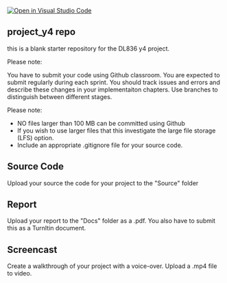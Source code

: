 [![Open in Visual Studio Code](https://classroom.github.com/assets/open-in-vscode-c66648af7eb3fe8bc4f294546bfd86ef473780cde1dea487d3c4ff354943c9ae.svg)](https://classroom.github.com/online_ide?assignment_repo_id=10009936&assignment_repo_type=AssignmentRepo)
## project_y4 repo

this is a blank starter repository for the DL836 y4 project.

Please note:

You have to submit your code using Github classroom.
You are expected to submit regularly during each sprint.
You should track issues and errors and describe these changes in your implementaiton chapters.
Use branches to distinguish between different stages. 

Please note:

* NO files larger than 100 MB can be committed using Github
* If you wish to use larger files that this investigate the large file storage (LFS) option.
* Include an appropriate .gitignore file for your source code. 


## Source Code
Upload your source the code for your project to the "Source" folder

## Report
Upload your report to the "Docs" folder as a .pdf. You also have to submit this as a TurnItin document.

## Screencast
Create a walkthrough of your project with a voice-over. Upload a .mp4 file to video. 

